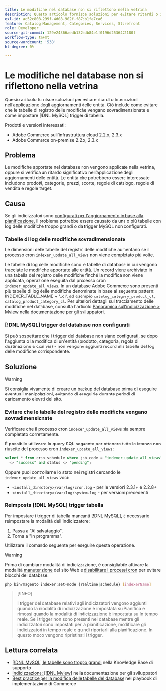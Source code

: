 ```yaml
---
title: Le modifiche nel database non si riflettono nella vetrina
description: Questo articolo fornisce soluzioni per evitare ritardi o interruzioni nell’applicazione degli aggiornamenti delle entità. Questo include come evitare che le tabelle di registro delle modifiche vengano sovradimensionate e come impostare  [!DNL MySQL]  trigger di tabella.
exl-id: ac52c808-299f-4d08-902f-f87db1fa7ca6
feature: Catalog Management, Categories, Services, Storefront
role: Developer
source-git-commit: 129e24366aedb132adb84e1f0196d2536422180f
workflow-type: tm+mt
source-wordcount: '538'
ht-degree: 0%

---
```


# Le modifiche nel database non si riflettono nella vetrina

Questo articolo fornisce soluzioni per evitare ritardi o interruzioni nell’applicazione degli aggiornamenti delle entità. Ciò include come evitare che le tabelle di registro delle modifiche vengano sovradimensionate e come impostare [!DNL MySQL] trigger di tabella.

Prodotti e versioni interessati:

* Adobe Commerce sull’infrastruttura cloud 2.2.x, 2.3.x
* Adobe Commerce on-premise 2.2.x, 2.3.x

## Problema

Le modifiche apportate nel database non vengono applicate nella vetrina, oppure si verifica un ritardo significativo nell’applicazione degli aggiornamenti delle entità. Le entità che potrebbero essere interessate includono prodotti, categorie, prezzi, scorte, regole di catalogo, regole di vendita e regole target.

## Causa

Se gli indicizzatori sono [configurati per l&#39;aggiornamento in base alla pianificazione](https://experienceleague.adobe.com/it/docs/commerce-operations/configuration-guide/cli/manage-indexers#configure-indexers), il problema potrebbe essere causato da una o più tabelle con log delle modifiche troppo grandi o da trigger MySQL non configurati.

### Tabelle di log delle modifiche sovradimensionate

Le dimensioni delle tabelle del registro delle modifiche aumentano se il processo cron `indexer_update_all_views` non viene completato più volte.

Le tabelle di log delle modifiche sono le tabelle di database in cui vengono tracciate le modifiche apportate alle entità. Un record viene archiviato in una tabella del registro delle modifiche finché la modifica non viene applicata, operazione eseguita dal processo cron `indexer_update_all_views`. In un database Adobe Commerce sono presenti più tabelle di log delle modifiche denominate in base al seguente pattern: INDEXER\_TABLE\_NAME + &#39;\_cl&#39;, ad esempio `catalog_category_product_cl`, `catalog_product_category_cl`. Per ulteriori dettagli sul tracciamento delle modifiche nel database, consulta l&#39;articolo [Panoramica sull&#39;indicizzazione > Mview](https://developer.adobe.com/commerce/php/development/components/indexing/#mview) nella documentazione per gli sviluppatori.

### [!DNL MySQL] trigger del database non configurati

Si può sospettare che i trigger del database non siano configurati, se dopo l&#39;aggiunta o la modifica di un&#39;entità (prodotto, categoria, regola di destinazione e così via) - non vengono aggiunti record alla tabella del log delle modifiche corrispondente.

## Soluzione

>[!WARNING]
>
>Si consiglia vivamente di creare un backup del database prima di eseguire eventuali manipolazioni, evitando di eseguirle durante periodi di caricamento elevati del sito.

### Evitare che le tabelle del registro delle modifiche vengano sovradimensionate

Verificare che il processo cron `indexer_update_all_views` sia sempre completato correttamente.

È possibile utilizzare la query SQL seguente per ottenere tutte le istanze non riuscite del processo cron `indexer_update_all_views`:

```sql
select * from cron_schedule where job_code = "indexer_update_all_views" and status
  <> "success" and status <> "pending";
```

Oppure puoi controllarne lo stato nei registri cercando le `indexer_update_all_views` voci:

* `<install_directory>/var/log/cron.log` - per le versioni 2.3.1+ e 2.2.8+
* `<install_directory>/var/log/system.log` - per versioni precedenti

### Reimposta [!DNL MySQL] trigger tabella

Per impostare i trigger di tabella mancanti [!DNL MySQL], è necessario reimpostare la modalità dell&#39;indicizzatore:

1. Passa a &quot;Al salvataggio&quot;.
1. Torna a &quot;In programma&quot;.

Utilizzare il comando seguente per eseguire questa operazione.

>[!WARNING]
>
>Prima di cambiare modalità di indicizzazione, è consigliabile attivare la modalità [manutenzione](https://experienceleague.adobe.com/docs/commerce-operations/configuration-guide/setup/application-modes.html?lang=it#maintenance-mode) del sito Web e [disabilitare i processi cron](https://experienceleague.adobe.com/docs/commerce-cloud-service/user-guide/configure/app/properties/crons-property.html?lang=it#disable-cron-jobs) per evitare blocchi del database.

```bash
php bin/magento indexer:set-mode {realtime|schedule} [indexerName]
```

>[!INFO]
>
>I trigger del database relativi agli indicizzatori vengono aggiunti quando la modalità di indicizzazione è impostata su Pianifica e rimossi quando la modalità di indicizzazione è impostata su In tempo reale. Se i trigger non sono presenti nel database mentre gli indicizzatori sono impostati per la pianificazione, modificare gli indicizzatori in tempo reale e quindi riportarli alla pianificazione. In questo modo vengono ripristinati i trigger.

## Lettura correlata

* [[!DNL MySQL] le tabelle sono troppo grandi](https://experienceleague.adobe.com/it/docs/experience-cloud-kcs/kbarticles/ka-26945) nella Knowledge Base di supporto
* [Indicizzazione: [!DNL Mview]](https://developer.adobe.com/commerce/php/development/components/indexing/#mview) nella documentazione per gli sviluppatori
* [Best practice per la modifica delle tabelle del database](https://experienceleague.adobe.com/it/docs/commerce-operations/implementation-playbook/best-practices/development/modifying-core-and-third-party-tables#why-adobe-recommends-avoiding-modifications) nel playbook di implementazione di Commerce

